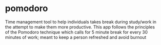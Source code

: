 # pomodoro
Time management tool to help individuals takes break during study/work in the attempt to make them more productive. This app follows the principles of the Pomodoro technique which calls for 5 minute break for every 30 minutes of work; meant to keep a person refreshed and avoid burnout
